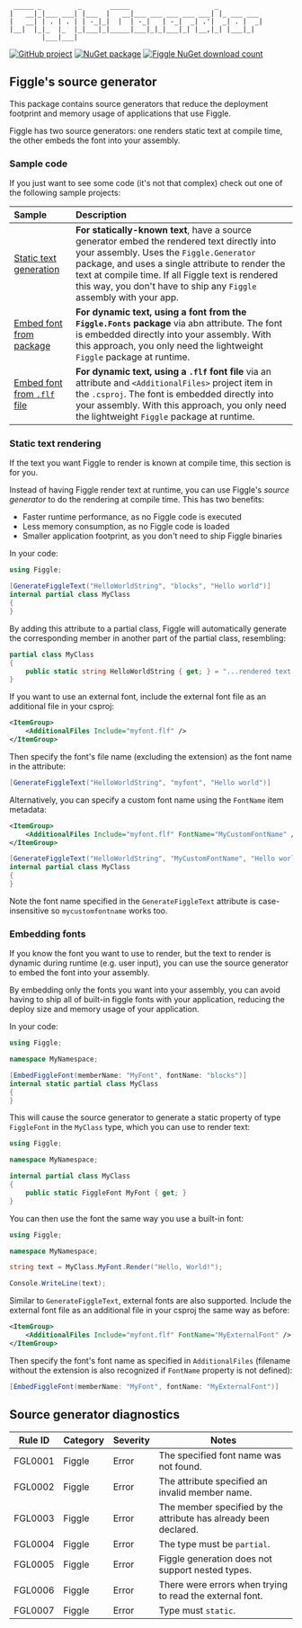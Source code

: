 ```
 _____ _         _       _____                     _           
|   __|_|___ ___| |___  |   __|___ ___ ___ ___ ___| |_ ___ ___ 
|   __| | . | . | | -_|_|  |  | -_|   | -_|  _| .'|  _| . |  _|
|__|  |_|_  |_  |_|___|_|_____|___|_|_|___|_| |__,|_| |___|_|  
        |___|___|                                              
```

[![GitHub project](https://img.shields.io/badge/GitHub-drewnoakes/figgle-blue?logo=github)](https://github.com/drewnoakes/figgle)
[![NuGet package](https://img.shields.io/badge/NuGet-Figgle.Generator-orange?logo=nuget)](https://www.nuget.org/packages/Figgle.Generator/)
[![Figgle NuGet download count](https://img.shields.io/nuget/dt/Figgle)](https://www.nuget.org/packages/Figgle/)

## Figgle's source generator

This package contains source generators that reduce the deployment footprint
and memory usage of applications that use Figgle.

Figgle has two source generators: one renders static text at compile time,
the other embeds the font into your assembly.

### Sample code

If you just want to see some code (it's not that complex) check out one of the following sample projects:

| Sample | Description |
| :----- | :---------- |
| [Static text generation](https://github.com/drewnoakes/figgle/tree/master/samples/2-static-text) | **For statically-known text**, have a source generator embed the rendered text directly into your assembly. Uses the `Figgle.Generator` package, and uses a single attribute to render the text at compile time. If all Figgle text is rendered this way, you don't have to ship any `Figgle` assembly with your app. |
| [Embed font from package](https://github.com/drewnoakes/figgle/tree/master/samples/3-embed-font-from-package) | **For dynamic text, using a font from the `Figgle.Fonts` package** via abn attribute. The font is embedded directly into your assembly. With this approach, you only need the lightweight `Figgle` package at runtime. |
| [Embed font from `.flf` file](https://github.com/drewnoakes/figgle/tree/master/samples/4-embed-font-from-file) | **For dynamic text, using a `.flf` font file** via an attribute and `<AdditionalFiles>` project item in the `.csproj`. The font is embedded directly into your assembly. With this approach, you only need the lightweight `Figgle` package at runtime. |

### Static text rendering

If the text you want Figgle to render is known at compile time, this section is for you.

Instead of having Figgle render text at runtime, you can use Figgle's _source generator_ to
do the rendering at compile time. This has two benefits:

- Faster runtime performance, as no Figgle code is executed
- Less memory consumption, as no Figgle code is loaded
- Smaller application footprint, as you don't need to ship Figgle binaries

In your code:

```c#
using Figgle;

[GenerateFiggleText("HelloWorldString", "blocks", "Hello world")]
internal partial class MyClass
{
}
```

By adding this attribute to a partial class, Figgle will automatically generate the corresponding
member in another part of the partial class, resembling:

```c#
partial class MyClass
{
    public static string HelloWorldString { get; } = "...rendered text here...";
}
```

If you want to use an external font, include the external font file as an additional file in your csproj:

```xml
<ItemGroup>
    <AdditionalFiles Include="myfont.flf" />
</ItemGroup>
```

Then specify the font's file name (excluding the extension) as the font name in the attribute:

```c#
[GenerateFiggleText("HelloWorldString", "myfont", "Hello world")]
```

Alternatively, you can specify a custom font name using the `FontName` item metadata:

```xml
<ItemGroup>
    <AdditionalFiles Include="myfont.flf" FontName="MyCustomFontName" />
</ItemGroup>
```

```C#
[GenerateFiggleText("HelloWorldString", "MyCustomFontName", "Hello world")]
internal partial class MyClass
{
}
```

Note the font name specified in the `GenerateFiggleText` attribute is case-insensitive so `mycustomfontname` works too.

### Embedding fonts

If you know the font you want to use to render, but the text to render is dynamic during runtime (e.g. user input),
you can use the source generator to embed the font into your assembly.

By embedding only the fonts you want into your assembly, you can avoid having to ship all of built-in figgle fonts with your application, reducing
the deploy size and memory usage of your application.

In your code:

```c#
using Figgle;

namespace MyNamespace;

[EmbedFiggleFont(memberName: "MyFont", fontName: "blocks")]
internal static partial class MyClass
{
}
```

This will cause the source generator to generate a static property of type `FiggleFont` in the `MyClass` type, which you can use to render text:

```c#
using Figgle;

namespace MyNamespace;

internal partial class MyClass
{
    public static FiggleFont MyFont { get; }
}
```

You can then use the font the same way you use a built-in font:

```c#
using Figgle;

namespace MyNamespace;

string text = MyClass.MyFont.Render("Hello, World!");

Console.WriteLine(text);
```

Similar to `GenerateFiggleText`, external fonts are also supported.  Include the external font file as an additional file in your csproj
the same way as before:

```xml
<ItemGroup>
    <AdditionalFiles Include="myfont.flf" FontName="MyExternalFont" />
</ItemGroup>
```

Then specify the font's font name as specified in `AdditionalFiles` 
(filename without the extension is also recognized if `FontName` property is not defined):

```c#
[EmbedFiggleFont(memberName: "MyFont", fontName: "MyExternalFont")]
```

## Source generator diagnostics

Rule ID | Category | Severity | Notes
--------|----------|----------|--------------------
FGL0001 | Figgle   |  Error   | The specified font name was not found.
FGL0002 | Figgle   |  Error   | The attribute specified an invalid member name.
FGL0003 | Figgle   |  Error   | The member specified by the attribute has already been declared.
FGL0004 | Figgle   |  Error   | The type must be `partial`.
FGL0005 | Figgle   |  Error   | Figgle generation does not support nested types.
FGL0006 | Figgle   |  Error   | There were errors when trying to read the external font.
FGL0007 | Figgle   |  Error   | Type must `static`.

